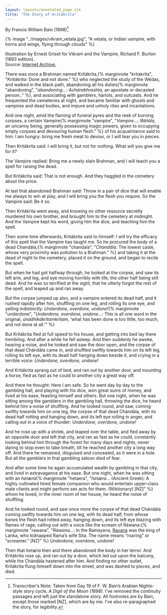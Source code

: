 ```yaml
---
layout: layouts/annotated_page.njk
title: "The Story of Kritákrita"
---
```


By Francis William Bain (1898)[^1]

[^1]: Transcriber’s Note: Taken from Day 19 of F. W. Bain’s Arabian Nights-style story cycle, *A Digit of the Moon (1898)*. I’ve removed the continuity passages and left just the standalone story. All footnotes are by Bain, except those marked [NZ], which are by me. I’ve also re-paragraphed the story, for legibility.

{% image "../images/vikram_vetala.jpg", "A vetala, or Indian vampire, with horns and wings, flying through clouds" %}
<p class="caption">Illustration by Ernest Griset for Vikram and the Vampire, Richard F. Burton (1893 edition).</br> Source: <a href="https://archive.org/details/vikramvampireort1893burt/page/n9/mode/2up">Internet Archive.</a></p>

There was once a Brahman named Kritákrita,{% marginnote "kritakrita", "*Kritákrita*: Done and not done." %} who neglected the study of the Wédas, and walked in the black path, abandoning all his duties{% marginnote "abandoning", "*abandoning...*: *Achárabhrashta*, an apostate or decasted person.." %}, and associating with gamblers, harlots, and outcasts. And he frequented the cemeteries at night, and became familiar with ghosts and vampires and dead bodies, and impure and unholy rites and incantations.

And one night, amid the flaming of funeral pyres and the reek of burning corpses, a certain Vampire{% marginnote "vampire", "*Vampire…*: *Wétála*, an uncanny being, generally possessing magic powers, given to occupying empty corpses and devouring human flesh." %} of his acquaintance said to him: I am hungry: bring me fresh meat to devour, or I will tear you in pieces.

Then Kritákrita said: I will bring it, but not for nothing. What will you give me for it?

The Vampire replied: Bring me a newly slain Brahman, and I will teach you a spell for raising the dead.

But Kritákrita said: That is not enough. And they haggled in the cemetery about the price.

At last that abandoned Brahman said: Throw in a pair of dice that will enable me always to win at play, and I will bring you the flesh you require. So the Vampire said: Be it so.

Then Kritákrita went away, and knowing no other resource secretly murdered his own brother, and brought him to the cemetery at midnight. And the Vampire kept his word, giving him the dice, and teaching him the spell.

Then some time afterwards, Kritákrita said to himself: I will try the efficacy of this spell that the Vampire has taught me. So he procured the body of a dead Chandála,{% marginnote  "chandala", "*Chandála*: The lowest caste, whose very proximity was pollution to a Brahman." %} and taking it at the dead of night to the cemetery, placed it on the ground, and began to recite the spell.

But when he had got halfway through, he looked at the corpse, and saw its left arm, and leg, and eye moving horribly with life, the other half being still dead. And he was so terrified at the sight, that he utterly forgot the rest of the spell, and leaped up and ran away.

But the corpse jumped up also, and a vampire entered its dead half, and it rushed rapidly after him, shuffling on one leg, and rolling its one eye, and yelling indistinctly: *Underdone, overdone, undone!*{% marginnote "underdone", "*Underdone, overdone, undone…*: This is all one word in the original, *únádhikákritamkritam*, ‘what has been done is too little, too much, and not done at all.’" %}

But Kritákrita fled at full speed to his house, and getting into bed lay there trembling. And after a while he fell asleep. And then suddenly he awoke, hearing a noise, and he looked and saw the door open, and the corpse of that dead Chándála came in, and shuffled swiftly towards him on its left leg, rolling its left eye, with its dead half hanging down beside it, and crying in a terrible voice: *Underdone, overdone, undone!*

And Kritákrita sprang out of bed, and ran out by another door, and mounting a horse, fled as fast as he could to another city a great way off.

And there he thought: Here I am safe. So he went day by day to the gambling hall, and playing with his dice, won great sums of money, and lived at his ease, feasting himself and others. But one night, when he was sitting among the gamblers in the gambling hall, throwing the dice, he heard behind him a noise of shuffling. And he looked round, and saw, coming swiftly towards him on one leg, the corpse of that dead Chándála, with its dead half rotting and hanging down, and its left eye rolling in anger, and calling out in a voice of thunder: *Underdone, overdone, undone!*

And he rose up with a shriek, and leaped over the table, and fled away by an opposite door and left that city, and ran as fast as he could, constantly looking behind him through the forest for many days and nights, never daring to stop even to take breath, till he reached another city a long way off. And there he remained, disguised and concealed, as it were in a hole. But all the gamblers in that gambling saloon died of fear.

And after some time he again accumulated wealth by gambling in that city, and lived in extravagance at his ease. But one night, when he was sitting with an *hetæra*{% marginnote "hetaera", 
"*hetæra…* (Ancient Greek): A highly cultivated hired female companion who would entertain upper-class male clients and might perform sex acts for them. (Wiktionary) [NZ]" %} whom he loved, in the inner room of her house, he heard the noise of shuffling.

And he looked round, and saw once more the corpse of that dead Chándála coming swiftly towards him on one leg, with its dead half, from whose bones the flesh had rotted away, hanging down, and its left eye blazing with flames of rage, calling out with a voice like the scream of Ráwana:{% marginnote "rawana", "*Ráwana…*: In the Ramayana, [Ravana](https://en.wikipedia.org/wiki/Ravana) was the king of Lanka, who kidnapped Rama’s wife Sita. The name means “roaring” or “screamer.” [NZ]" %} *Underdone, overdone, undone!*

Then that *hetæra* then and there abandoned the body in her terror. And Kritákrita rose up, and ran out by a door, which led out upon the balcony, while the Chándála hastened after him. And finding no other outlet, Kritákrita flung himself down into the street, and was dashed to pieces, and died.
